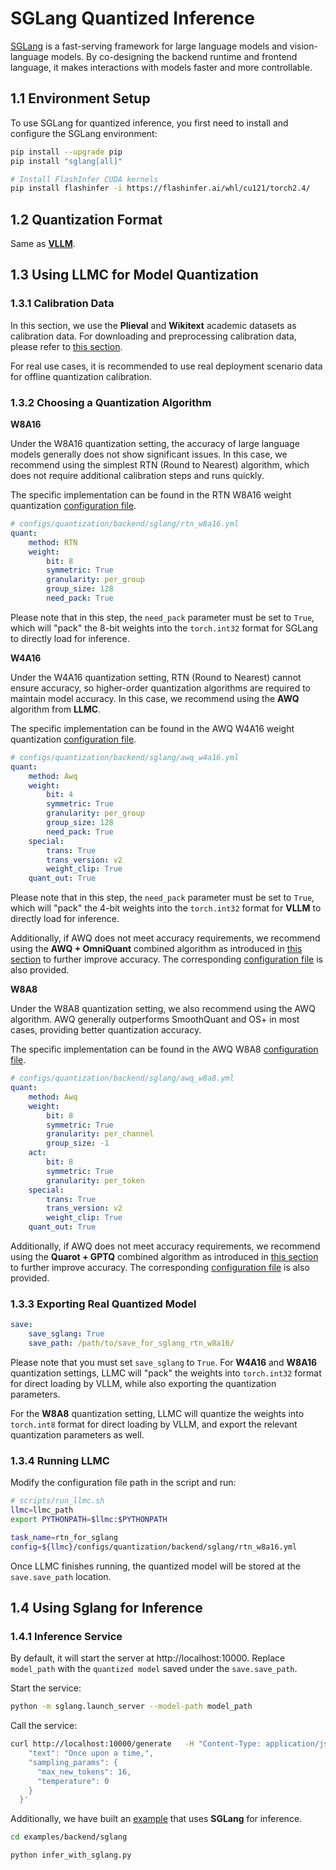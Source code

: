 
# SGLang Quantized Inference

[SGLang](https://github.com/sgl-project/sglang) is a fast-serving framework for large language models and vision-language models. By co-designing the backend runtime and frontend language, it makes interactions with models faster and more controllable.

## 1.1 Environment Setup

To use SGLang for quantized inference, you first need to install and configure the SGLang environment:
```bash
pip install --upgrade pip
pip install "sglang[all]"

# Install FlashInfer CUDA kernels
pip install flashinfer -i https://flashinfer.ai/whl/cu121/torch2.4/
```

## 1.2 Quantization Format

Same as [**VLLM**](https://llmc-en.readthedocs.io/en/latest/backend/vllm.html).

## 1.3 Using LLMC for Model Quantization

### 1.3.1 Calibration Data

In this section, we use the **Plieval** and **Wikitext** academic datasets as calibration data. For downloading and preprocessing calibration data, please refer to [this section](https://llmc-en.readthedocs.io/en/latest/configs.html).

For real use cases, it is recommended to use real deployment scenario data for offline quantization calibration.

### 1.3.2 Choosing a Quantization Algorithm

**W8A16**

Under the W8A16 quantization setting, the accuracy of large language models generally does not show significant issues. In this case, we recommend using the simplest RTN (Round to Nearest) algorithm, which does not require additional calibration steps and runs quickly.

The specific implementation can be found in the RTN W8A16 weight quantization [configuration file](https://github.com/ModelTC/llmc/tree/main/configs/quantization/backend/sglang/rtn_w8a16.yml).

```yaml
# configs/quantization/backend/sglang/rtn_w8a16.yml
quant:
    method: RTN
    weight:
        bit: 8
        symmetric: True
        granularity: per_group
        group_size: 128
        need_pack: True
```
Please note that in this step, the `need_pack` parameter must be set to `True`, which will "pack" the 8-bit weights into the `torch.int32` format for SGLang to directly load for inference.

**W4A16**

Under the W4A16 quantization setting, RTN (Round to Nearest) cannot ensure accuracy, so higher-order quantization algorithms are required to maintain model accuracy. In this case, we recommend using the **AWQ** algorithm from **LLMC**.

The specific implementation can be found in the AWQ W4A16 weight quantization [configuration file](https://github.com/ModelTC/llmc/tree/main/configs/quantization/backend/sglang/awq_w4a16.yml).

```yaml
# configs/quantization/backend/sglang/awq_w4a16.yml
quant:
    method: Awq
    weight:
        bit: 4
        symmetric: True
        granularity: per_group
        group_size: 128
        need_pack: True
    special:
        trans: True
        trans_version: v2
        weight_clip: True
    quant_out: True  
```
Please note that in this step, the `need_pack` parameter must be set to `True`, which will "pack" the 4-bit weights into the `torch.int32` format for **VLLM** to directly load for inference.

Additionally, if AWQ does not meet accuracy requirements, we recommend using the **AWQ + OmniQuant** combined algorithm as introduced in [this section](https://llmc-en.readthedocs.io/en/latest/practice/awq_omni.html) to further improve accuracy. The corresponding [configuration file](https://github.com/ModelTC/llmc/tree/main/configs/quantization/backend/sglang/w4a16_combin) is also provided.

**W8A8**

Under the W8A8 quantization setting, we also recommend using the AWQ algorithm. AWQ generally outperforms SmoothQuant and OS+ in most cases, providing better quantization accuracy.

The specific implementation can be found in the AWQ W8A8 [configuration file](https://github.com/ModelTC/llmc/tree/main/configs/quantization/backend/sglang/awq_w8a8.yml).

```yaml
# configs/quantization/backend/sglang/awq_w8a8.yml
quant:
    method: Awq
    weight:
        bit: 8
        symmetric: True
        granularity: per_channel
        group_size: -1
    act:
        bit: 8
        symmetric: True
        granularity: per_token
    special:
        trans: True
        trans_version: v2
        weight_clip: True
    quant_out: True 
```

Additionally, if AWQ does not meet accuracy requirements, we recommend using the **Quarot + GPTQ** combined algorithm as introduced in [this section](https://llmc-en.readthedocs.io/en/latest/practice/quarot_gptq.html) to further improve accuracy. The corresponding [configuration file](https://github.com/ModelTC/llmc/tree/main/configs/quantization/backend/sglang/w8a8_combin) is also provided.

### 1.3.3 Exporting Real Quantized Model

```yaml
save:
    save_sglang: True
    save_path: /path/to/save_for_sglang_rtn_w8a16/
```
Please note that you must set `save_sglang` to `True`. For **W4A16** and **W8A16** quantization settings, LLMC will "pack" the weights into `torch.int32` format for direct loading by VLLM, while also exporting the quantization parameters.

For the **W8A8** quantization setting, LLMC will quantize the weights into `torch.int8` format for direct loading by VLLM, and export the relevant quantization parameters as well.

### 1.3.4 Running LLMC

Modify the configuration file path in the script and run:

```bash
# scripts/run_llmc.sh
llmc=llmc_path
export PYTHONPATH=$llmc:$PYTHONPATH

task_name=rtn_for_sglang
config=${llmc}/configs/quantization/backend/sglang/rtn_w8a16.yml
```
Once LLMC finishes running, the quantized model will be stored at the `save.save_path` location.

## 1.4 Using Sglang for Inference

### 1.4.1 Inference Service

By default, it will start the server at http://localhost:10000. Replace `model_path` with the `quantized model` saved under the `save.save_path`.

Start the service:

```bash
python -m sglang.launch_server --model-path model_path
```

Call the service:

```bash
curl http://localhost:10000/generate   -H "Content-Type: application/json"   -d '{
    "text": "Once upon a time,",
    "sampling_params": {
      "max_new_tokens": 16,
      "temperature": 0
    }
  }'
```

Additionally, we have built an [example](https://github.com/ModelTC/llmc/blob/main/examples/backend/sglang/infer_with_sglang.py) that uses **SGLang** for inference.

```bash
cd examples/backend/sglang

python infer_with_sglang.py